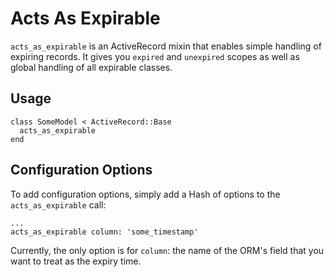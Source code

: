 Acts As Expirable
=================

`acts_as_expirable` is an ActiveRecord mixin that enables simple handling of expiring records. It gives you `expired` and `unexpired` scopes as well as global handling of all expirable classes.

## Usage

```
class SomeModel < ActiveRecord::Base
  acts_as_expirable
end
```

## Configuration Options

To add configuration options, simply add a Hash of options to the `acts_as_expirable` call:

```
...
acts_as_expirable column: 'some_timestamp'
```

Currently, the only option is for `column`: the name of the ORM's field that you want to treat as the expiry time.
